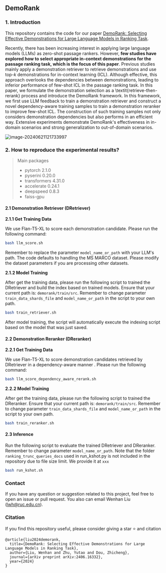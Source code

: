 ## DemoRank

### 1. Introduction

This repository contains the code for our paper [DemoRank: Selecting Effective Demonstrations for Large Language Models in Ranking Task](xxx). 

Recently, there has been increasing interest in applying large language models (LLMs) as zero-shot passage rankers. However, **few studies have explored how to select appropriate in-context demonstrations for the passage ranking task, which is the focus of this paper**. Previous studies mainly apply a demonstration retriever to retrieve demonstrations and use top-$k$ demonstrations for in-context learning (ICL). Although effective, this approach overlooks the dependencies between demonstrations, leading to inferior performance of few-shot ICL in the passage ranking task. In this paper, we formulate the demonstration selection as a \textit{retrieve-then-rerank} process and introduce the DemoRank framework. In this framework, we first use LLM feedback to train a demonstration retriever and construct a novel dependency-aware training samples to train a demonstration reranker to improve few-shot ICL. The construction of such training samples not only considers demonstration dependencies but also performs in an efficient way. Extensive experiments demonstrate DemoRank's effectiveness in in-domain scenarios and strong generalization to out-of-domain scenarios.

![image-20240621121733997](https://8421bcd.oss-cn-beijing.aliyuncs.com/img/image-20240621121733997.png)

### 2. How to reproduce the experimental results?

> Main packages
>
> - pytorch 2.1.0
> - pyserini 0.20.0
> - transformers 4.31.0
> - accelerate 0.24.1
> - deepspeed 0.8.3
> - faiss-gpu

#### 2.1 Demonstration Retriever (DRetriever)

**2.1.1 Get Training Data**

We use Flan-T5-XL to score each demonstration candidate. Please run the following command:

```bash
bash llm_score.sh
```

Remember to replace the parameter `model_name_or_path` with your LLM's path. The code defaults to handling the MS MARCO dataset. Please modify the dataset parameters if you are processing other datasets.

**2.1.2 Model Training**

After get the training data, please run the following script to trained the DRetriever and build the index based on trained models. Ensure that your current path is: `demorank/train/src`. Remember to change parameter `train_data_shards_file` and `model_name_or_path` in the script to your own path.

```bash
bash train_retriever.sh
```

 After model training, the script will automatically execute the indexing script based on the model that was just saved. 

#### 2.2 Demonstration Reranker (DReranker)

**2.2.1 Get Training Data**

We use Flan-T5-XL to score demonstration candidates retrieved by DRetriever in a dependency-aware manner . Please run the following command:

```bash
bash llm_score_dependency_aware_rerank.sh
```

**2.2.2 Model Training**

After get the training data, please run the following script to trained the DReranker. Ensure that your current path is: `demorank/train/src`. Remember to change parameter `train_data_shards_file` and `model_name_or_path` in the script to your own path.

```bash
bash train_reranker.sh
```

#### 2.3 Inference

Run the following script to evaluate the trained DRetriever and DReranker. Remember to change parameter `model_name_or_path`. Note that the folder `ranking_trunc_queries_docs` used in run_kshot.py is not included in the repository due to file size limit. We provide it at `xxx`

```bash
bash run_kshot.sh
```

### Contact

If you have any question or suggestion related to this project, feel free to open an issue or pull request. You also can email Wenhan Liu ([lwh@ruc.edu.cn](mailto:lwh@ruc.edu.cn)).

### Citation

If you find this repository useful, please consider giving a star ⭐ and citation

```
@article{liu2024demorank,
  title={DemoRank: Selecting Effective Demonstrations for Large Language Models in Ranking Task},
  author={Liu, Wenhan and Zhu, Yutao and Dou, Zhicheng},
  journal={arXiv preprint arXiv:2406.16332},
  year={2024}
}
```
